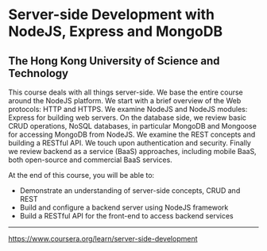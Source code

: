 # Server-side Development with NodeJS, Express and MongoDB

## The Hong Kong University of Science and Technology

This course deals with all things server-side. We base the entire course around the NodeJS platform. We start with a brief overview of the Web protocols: HTTP and HTTPS. We examine NodeJS and NodeJS modules: Express for building web servers. On the database side, we review basic CRUD operations, NoSQL databases, in particular MongoDB and Mongoose for accessing MongoDB from NodeJS. We examine the REST concepts and building a RESTful API. We touch upon authentication and security. Finally we review backend as a service (BaaS) approaches, including mobile BaaS, both open-source and commercial BaaS services.

At the end of this course, you will be able to:

- Demonstrate an understanding of server-side concepts, CRUD and REST
- Build and configure a backend server using NodeJS framework
- Build a RESTful API for the front-end to access backend services

---

https://www.coursera.org/learn/server-side-development
